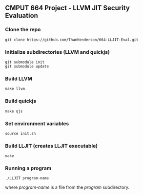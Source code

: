 ## CMPUT 664 Project - LLVM JIT Security Evaluation

### Clone the repo
```
git clone https://github.com/ThanHenderson/664-LLJIT-Eval.git
```

### Initialize subdirectories (LLVM and quickjs)
```
git submodule init
git submodule update
```

### Build LLVM
```
make llvm
```

### Build quickjs
```
make qjs
```

### Set environment variables
```
source init.sh
```

### Build LLJIT (creates LLJIT executable)
```
make
```

### Running a program
```
./LLJIT program-name
```

where *program-name* is a file from the *program* subdirectory.
